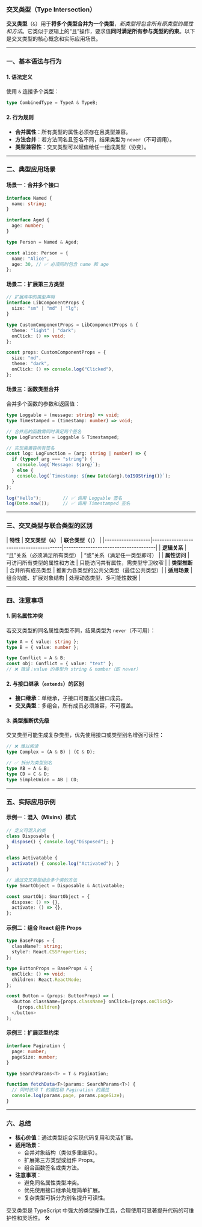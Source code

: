 ### 交叉类型（Type Intersection）

**交叉类型**（`&`）用于**将多个类型合并为一个类型**，*新类型将包含所有原类型的属性和方法*。它类似于逻辑上的“且”操作，要求值**同时满足所有参与类型的约束**。以下是交叉类型的核心概念和实际应用场景。

---

### 一、基本语法与行为

#### 1. **语法定义**
使用 `&` 连接多个类型：
```typescript
type CombinedType = TypeA & TypeB;
```

#### 2. **行为规则**
- **合并属性**：所有类型的属性必须存在且类型兼容。
- **方法合并**：若方法同名且签名不同，结果类型为 `never`（不可调用）。
- **类型兼容性**：交叉类型可以赋值给任一组成类型（协变）。

---

### 二、典型应用场景

#### 场景一：合并多个接口  
```typescript
interface Named {
  name: string;
}

interface Aged {
  age: number;
}

type Person = Named & Aged;

const alice: Person = {
  name: "Alice",
  age: 30, // ✅ 必须同时包含 name 和 age
};
```

#### 场景二：扩展第三方类型  
```typescript
// 扩展库中的类型声明
interface LibComponentProps {
  size: "sm" | "md" | "lg";
}

type CustomComponentProps = LibComponentProps & {
  theme: "light" | "dark";
  onClick: () => void;
};

const props: CustomComponentProps = {
  size: "md",
  theme: "dark",
  onClick: () => console.log("Clicked"),
};
```

#### 场景三：函数类型合并  
合并多个函数的参数和返回值：
```typescript
type Loggable = (message: string) => void;
type Timestamped = (timestamp: number) => void;

// 合并后的函数需同时满足两个签名
type LogFunction = Loggable & Timestamped;

// 实现需兼容所有签名
const log: LogFunction = (arg: string | number) => {
  if (typeof arg === "string") {
    console.log(`Message: ${arg}`);
  } else {
    console.log(`Timestamp: ${new Date(arg).toISOString()}`);
  }
};

log("Hello");        // ✅ 调用 Loggable 签名
log(Date.now());     // ✅ 调用 Timestamped 签名
```

---

### 三、交叉类型与联合类型的区别

| **特性**          | **交叉类型（`&`）**                     | **联合类型（`|`）**                   |
|-------------------|----------------------------------------|--------------------------------------|
| **逻辑关系**      | “且”关系（必须满足所有类型）            | “或”关系（满足任一类型即可）          |
| **属性访问**      | 可访问所有类型的属性和方法              | 只能访问共有属性，需类型守卫收窄       |
| **类型推断**      | 合并所有成员类型                        | 推断为各类型的公共父类型（最佳公共类型）|
| **适用场景**      | 组合功能、扩展对象结构                  | 处理动态类型、多可能性数据             |

---

### 四、注意事项

#### 1. **同名属性冲突**
若交叉类型的同名属性类型不同，结果类型为 `never`（不可用）：
```typescript
type A = { value: string };
type B = { value: number };

type Conflict = A & B;
const obj: Conflict = { value: "text" }; 
// ❌ 错误：value 的类型为 string & number（即 never）
```

#### 2. **与接口继承（`extends`）的区别**
- **接口继承**：单继承，子接口可覆盖父接口成员。
- **交叉类型**：多组合，所有成员必须兼容，不可覆盖。

#### 3. **类型推断优先级**
交叉类型可能生成复杂类型，优先使用接口或类型别名增强可读性：
```typescript
// ❌ 难以阅读
type Complex = (A & B) | (C & D);

// ✅ 拆分为类型别名
type AB = A & B;
type CD = C & D;
type SimpleUnion = AB | CD;
```

---

### 五、实际应用示例

#### 示例一：混入（Mixins）模式  
```typescript
// 定义可混入的类
class Disposable {
  dispose() { console.log("Disposed"); }
}

class Activatable {
  activate() { console.log("Activated"); }
}

// 通过交叉类型组合多个类的方法
type SmartObject = Disposable & Activatable;

const smartObj: SmartObject = {
  dispose: () => {},
  activate: () => {},
};
```

#### 示例二：组合 React 组件 Props  
```typescript
type BaseProps = {
  className?: string;
  style?: React.CSSProperties;
};

type ButtonProps = BaseProps & {
  onClick: () => void;
  children: React.ReactNode;
};

const Button = (props: ButtonProps) => (
  <button className={props.className} onClick={props.onClick}>
    {props.children}
  </button>
);
```

#### 示例三：扩展泛型约束  
```typescript
interface Pagination {
  page: number;
  pageSize: number;
}

type SearchParams<T> = T & Pagination;

function fetchData<T>(params: SearchParams<T>) {
  // 同时访问 T 的属性和 Pagination 的属性
  console.log(params.page, params.pageSize);
}
```

---

### 六、总结

- **核心价值**：通过类型组合实现代码复用和灵活扩展。
- **适用场景**：
  - 合并对象结构（类似多重继承）。
  - 扩展第三方类型或组件 Props。
  - 组合函数签名或类方法。
- **注意事项**：
  - 避免同名属性类型冲突。
  - 优先使用接口继承处理简单扩展。
  - 复杂类型可拆分为别名提升可读性。

交叉类型是 TypeScript 中强大的类型操作工具，合理使用可显著提升代码的可维护性和灵活性。 🛠️